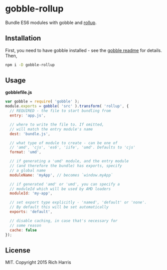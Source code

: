# gobble-rollup

Bundle ES6 modules with gobble and [rollup](https://github.com/rich-harris/rollup).

## Installation

First, you need to have gobble installed - see the [gobble readme](https://github.com/gobblejs/gobble) for details. Then,

```bash
npm i -D gobble-rollup
```

## Usage

**gobblefile.js**

```js
var gobble = require( 'gobble' );
module.exports = gobble( 'src' ).transform( 'rollup', {
  // REQUIRED - the file to start bundling from
  entry: 'app.js',

  // where to write the file to. If omitted,
  // will match the entry module's name
  dest: 'bundle.js',

  // what type of module to create - can be one of
  // 'amd', 'cjs', 'es6', 'iife', 'umd'. Defaults to 'cjs'
  format: 'umd',

  // if generating a 'umd' module, and the entry module
  // (and therefore the bundle) has exports, specify
  // a global name
  moduleName: 'myApp', // becomes `window.myApp`

  // if generated 'amd' or 'umd', you can specify a
  // moduleId which will be used by AMD loaders
  moduleId: 'my-app',

  // set export type explicitly - 'named', 'default' or 'none'.
  // By default this will be set automatically
  exports: 'default',

  // disable caching, in case that's necessary for
  // some reason
  cache: false
});
```

## License

MIT. Copyright 2015 Rich Harris
